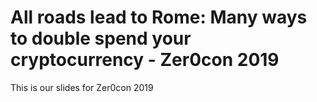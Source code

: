 # All roads lead to Rome: Many ways to double spend your cryptocurrency - Zer0con 2019



This is our slides for Zer0con 2019